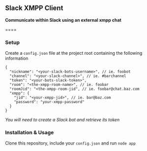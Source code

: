## Slack XMPP Client

**Communicate within Slack using an external xmpp chat**

====

### Setup

Create a `config.json` file at the project root containing the following
information

```
{
  "nickname": "<your-slack-bots-username>", // ie. foobot
  "channel": "<your-slack-channel>", // ie. #barchannel
  "token": "<your-bots-slack-token>",
  "room": "<the-xmpp-room-name>", // ie. foobar
  "roomJid": "<the-xmpp-room-jid", // ie. foobar@chat.baz.com
  "xmpp": {
    "jid": "<your-xmpp-jid>", // ie. bar@baz.com
    "password": "your-xmpp-password"
  }
}
```

*You will need to create a Slack bot and retrieve its token*

### Installation & Usage

Clone this repository, include your `config.json` and run `node app`

